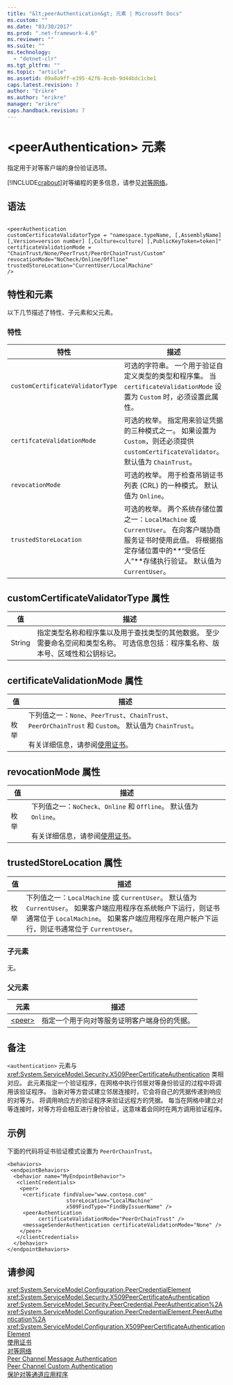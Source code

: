 ```yaml
---
title: "&lt;peerAuthentication&gt; 元素 | Microsoft Docs"
ms.custom: ""
ms.date: "03/30/2017"
ms.prod: ".net-framework-4.6"
ms.reviewer: ""
ms.suite: ""
ms.technology: 
  - "dotnet-clr"
ms.tgt_pltfrm: ""
ms.topic: "article"
ms.assetid: 09a8a9ff-e395-42f6-8ceb-9d44bdc1cbe1
caps.latest.revision: 7
author: "Erikre"
ms.author: "erikre"
manager: "erikre"
caps.handback.revision: 7
---
```

# &lt;peerAuthentication&gt; 元素
指定用于对等客户端的身份验证选项。  
  
 [!INCLUDE[crabout](../../../../../includes/crabout-md.md)]对等编程的更多信息，请参见[对等网络](../../../../../docs/framework/wcf/feature-details/peer-to-peer-networking.md)。  
  
## 语法  
  
```  
  
<peerAuthentication  
customCertificateValidatorType = "namespace.typeName, [,AssemblyName] [,Version=version number] [,Culture=culture] [,PublicKeyToken=token]"  
certificateValidationMode = "ChainTrust/None/PeerTrust/PeerOrChainTrust/Custom"  
revocationMode="NoCheck/Online/Offline"  
trustedStoreLocation="CurrentUser/LocalMachine"   
/>  
```  
  
## 特性和元素  
 以下几节描述了特性、子元素和父元素。  
  
### 特性  
  
|特性|描述|  
|--------|--------|  
|`customCertificateValidatorType`|可选的字符串。  一个用于验证自定义类型的类型和程序集。  当 `certificateValidationMode` 设置为 `Custom` 时，必须设置此属性。|  
|`certifcateValidationMode`|可选的枚举。  指定用来验证凭据的三种模式之一。  如果设置为 `Custom`，则还必须提供 `customCertificateValidator`。  默认值为 `ChainTrust`。|  
|`revocationMode`|可选的枚举。  用于检查吊销证书列表 \(CRL\) 的一种模式。  默认值为 `Online`。|  
|`trustedStoreLocation`|可选的枚举。  两个系统存储位置之一：`LocalMachine` 或 `CurrentUser`。  在向客户端协商服务证书时使用此值。  将根据指定存储位置中的**“受信任人”**存储执行验证。  默认值为 `CurrentUser`。|  
  
## customCertificateValidatorType 属性  
  
|值|描述|  
|-------|--------|  
|String|指定类型名称和程序集以及用于查找类型的其他数据。  至少需要命名空间和类型名称。  可选信息包括：程序集名称、版本号、区域性和公钥标记。|  
  
## certificateValidationMode 属性  
  
|值|描述|  
|-------|--------|  
|枚举|下列值之一：`None`、`PeerTrust`、`ChainTrust`、`PeerOrChainTrust` 和 `Custom`。  默认值为 `ChainTrust`。<br /><br /> 有关详细信息，请参阅[使用证书](../../../../../docs/framework/wcf/feature-details/working-with-certificates.md)。|  
  
## revocationMode 属性  
  
|值|描述|  
|-------|--------|  
|枚举|下列值之一：`NoCheck`、`Online` 和 `Offline`。  默认值为 `Online`。<br /><br /> 有关详细信息，请参阅[使用证书](../../../../../docs/framework/wcf/feature-details/working-with-certificates.md)。|  
  
## trustedStoreLocation 属性  
  
|值|描述|  
|-------|--------|  
|枚举|下列值之一：`LocalMachine` 或 `CurrentUser`。  默认值为 `CurrentUser`。  如果客户端应用程序在系统帐户下运行，则证书通常位于 `LocalMachine`。  如果客户端应用程序在用户帐户下运行，则证书通常位于 `CurrentUser`。|  
  
### 子元素  
 无。  
  
### 父元素  
  
|元素|描述|  
|--------|--------|  
|[\<peer\>](../../../../../docs/framework/configure-apps/file-schema/wcf/peer-of-clientcredentials-element.md)|指定一个用于向对等服务证明客户端身份的凭据。|  
  
## 备注  
 `<authentication>` 元素与 <xref:System.ServiceModel.Security.X509PeerCertificateAuthentication> 类相对应。  此元素指定一个验证程序，在网格中执行邻居对等身份验证的过程中将调用该验证程序。  当新对等方尝试建立邻居连接时，它会将自己的凭据传递到响应的对等方。  将调用响应方的验证程序来验证远程方的凭据。  每当在网格中建立对等连接时，对等方将会相互进行身份验证，这意味着会同时在两方调用验证程序。  
  
## 示例  
 下面的代码将证书验证模式设置为 `PeerOrChainTrust`。  
  
```  
<behaviors>  
 <endpointBehaviors>  
  <behavior name="MyEndpointBehavior">  
   <clientCredentials>  
    <peer>  
     <certificate findValue="www.contoso.com"   
                   storeLocation="LocalMachine"  
                   x509FindType="FindByIssuerName" />  
     <peerAuthentication   
          certificateValidationMode="PeerOrChainTrust" />  
     <messageSenderAuthentication certificateValidationMode="None" />  
    </peer>  
   </clientCredentials>  
  </behavior>  
</endpointBehaviors>  
```  
  
## 请参阅  
 <xref:System.ServiceModel.Configuration.PeerCredentialElement>   
 <xref:System.ServiceModel.Security.X509PeerCertificateAuthentication>   
 <xref:System.ServiceModel.Security.PeerCredential.PeerAuthentication%2A>   
 <xref:System.ServiceModel.Configuration.PeerCredentialElement.PeerAuthentication%2A>   
 <xref:System.ServiceModel.Configuration.X509PeerCertificateAuthenticationElement>   
 [使用证书](../../../../../docs/framework/wcf/feature-details/working-with-certificates.md)   
 [对等网络](../../../../../docs/framework/wcf/feature-details/peer-to-peer-networking.md)   
 [Peer Channel Message Authentication](http://msdn.microsoft.com/zh-cn/80e73386-514e-4c30-9e4a-b9ca8c173a95)   
 [Peer Channel Custom Authentication](http://msdn.microsoft.com/zh-cn/4aa8a82e-41a8-48e2-8621-7e1cbabdca7c)   
 [保护对等通道应用程序](../../../../../docs/framework/wcf/feature-details/securing-peer-channel-applications.md)